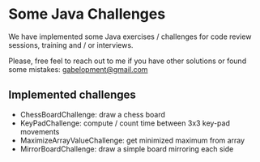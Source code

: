 # Some Java Challenges
We have implemented some Java exercises / challenges for code review sessions, training and / or interviews.

Please, free feel to reach out to me if you have other solutions or found some mistakes: gabelopment@gmail.com

## Implemented challenges
* ChessBoardChallenge: draw a chess board
* KeyPadChallenge: compute / count time between 3x3 key-pad movements
* MaximizeArrayValueChallenge: get minimized maximum from array
* MirrorBoardChallenge: draw a simple board mirroring each side 

